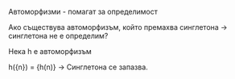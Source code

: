 

Автоморфизми - помагат за определимост

Ако съществува автоморфизъм, който премахва синглетона -> синглетона не е определим?

Нека h е автоморфизъм

h({n}) = {h(n)} -> Синглетона се запазва.


